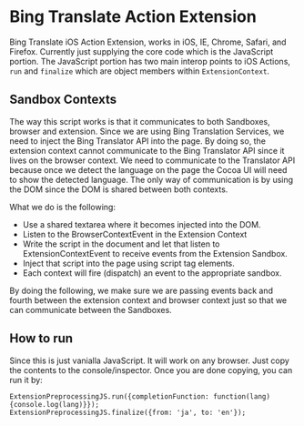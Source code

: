 Bing Translate Action Extension
==============

Bing Translate iOS Action Extension, works in iOS, IE, Chrome, Safari, and
Firefox. Currently just supplying the core code which is the JavaScript
portion. The JavaScript portion has two main interop points to iOS Actions,
<code>run</code> and <code>finalize</code> which are object members within 
<code>ExtensionContext</code>.

Sandbox Contexts
---------------

The way this script works is that it communicates to both Sandboxes, browser
and extension. Since we are using Bing Translation Services, we need to inject
the Bing Translator API into the page. By doing so, the extension context
cannot communicate to the Bing Translator API since it lives on the browser
context. We need to communicate to the Translator API because once we detect
the language on the page the Cocoa UI will need to show the detected language.
The only way of communication is by using the DOM since the DOM is shared
between both contexts.

What we do is the following:

- Use a shared textarea where it becomes injected into the DOM.
- Listen to the BrowserContextEvent in the Extension Context
- Write the script in the document and let that listen to
  ExtensionContextEvent to receive events from the Extension Sandbox.
- Inject that script into the page using script tag elements.
- Each context will fire (dispatch) an event to the appropriate sandbox.

By doing the following, we make sure we are passing events back and fourth
between the extension context and browser context just so that we can
communicate between the Sandboxes.

How to run
---------------

Since this is just vanialla JavaScript. It will work on any browser. Just copy
the contents to the console/inspector. Once you are done copying, you can run
it by:


    ExtensionPreprocessingJS.run({completionFunction: function(lang) {console.log(lang)}});
    ExtensionPreprocessingJS.finalize({from: 'ja', to: 'en'});

